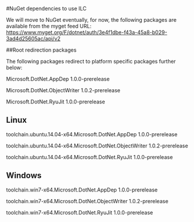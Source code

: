#NuGet dependencies to use ILC

We will move to NuGet eventually, for now, the following packages are available from the myget feed URL:
https://www.myget.org/F/dotnet/auth/3e4f1dbe-f43a-45a8-b029-3ad4d25605ac/api/v2

##Root redirection packages

The following packages redirect to platform specific packages further below:

Microsoft.DotNet.AppDep 1.0.0-prerelease

Microsoft.DotNet.ObjectWriter 1.0.2-prerelease

Microsoft.DotNet.RyuJit 1.0.0-prerelease

## Linux
toolchain.ubuntu.14.04-x64.Microsoft.DotNet.AppDep 1.0.0-prerelease

toolchain.ubuntu.14.04-x64.Microsoft.DotNet.ObjectWriter 1.0.2-prerelease

toolchain.ubuntu.14.04-x64.Microsoft.DotNet.RyuJit 1.0.0-prerelease

## Windows

toolchain.win7-x64.Microsoft.DotNet.AppDep 1.0.0-prerelease

toolchain.win7-x64.Microsoft.DotNet.ObjectWriter 1.0.2-prerelease

toolchain.win7-x64.Microsoft.DotNet.RyuJit 1.0.0-prerelease
